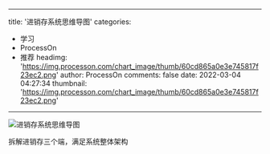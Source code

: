 
---
title: '进销存系统思维导图'
categories: 
 - 学习
 - ProcessOn
 - 推荐
headimg: 'https://img.processon.com/chart_image/thumb/60cd865a0e3e745817f23ec2.png'
author: ProcessOn
comments: false
date: 2022-03-04 04:27:34
thumbnail: 'https://img.processon.com/chart_image/thumb/60cd865a0e3e745817f23ec2.png'
---

<div>   
<img class="thumb" alt="进销存系统思维导图" src="https://img.processon.com/chart_image/thumb/60cd865a0e3e745817f23ec2.png" referrerpolicy="no-referrer">
<p>拆解进销存三个端，满足系统整体架构</p>  
</div>
            